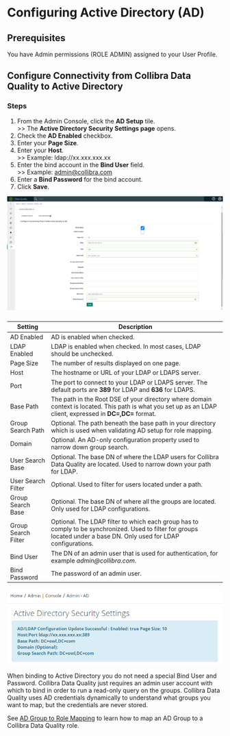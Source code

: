 # Configuring Active Directory (AD)

## Prerequisites

You have Admin permissions (ROLE ADMIN) assigned to your User Profile.

## Configure Connectivity from Collibra Data Quality to Active Directory

### Steps

1. From the Admin Console, click the **AD Setup** tile.\
   \>> The **Active Directory Security Settings page** opens.
2. Check the **AD Enabled** checkbox.
3. Enter your **Page Size**.&#x20;
4. Enter your **Host**.\
   \>> Example: ldap://xx.xxx.xxx.xx
5. Enter the bind account in the **Bind User** field. \
   \>> Example: admin@collibra.com
6. Enter a **Bind Password** for the bind account.
7. Click **Save**.

![Configure Active Directory](../../../.gitbook/assets/dq-active-directory-configuration.png)

###

| Setting             | Description                                                                                                                                                           |
| ------------------- | --------------------------------------------------------------------------------------------------------------------------------------------------------------------- |
| AD Enabled          | AD is enabled when checked.                                                                                                                                           |
| LDAP Enabled        | LDAP is enabled when checked. In most cases, LDAP should be unchecked.                                                                                                |
| Page Size           | The number of results displayed on one page.                                                                                                                          |
| Host                | The hostname or URL of your LDAP or LDAPS server.                                                                                                                     |
| Port                | The port to connect to your LDAP or LDAPS server. The default ports are **389** for LDAP and **636** for LDAPS.                                                       |
| Base Path           | The path in the Root DSE of your directory where domain context is located. This path is what you set up as an LDAP client, expressed in **DC=,DC=** format.          |
| Group Search Path   | Optional. The path beneath the base path in your directory which is used when validating AD setup for role mapping.                                                   |
| Domain              | Optional. An AD-only configuration property used to narrow down group search.                                                                                         |
| User Search Base    | Optional. The base DN of where the LDAP users for Collibra Data Quality are located. Used to narrow down your path for LDAP.                                          |
| User Search Filter  | Optional. Used to filter for users located under a path.                                                                                                              |
| Group Search Base   | Optional. The base DN of where all the groups are located. Only used for LDAP configurations.                                                                         |
| Group Search Filter | Optional. The LDAP filter to which each group has to comply to be synchronized. Used to filter for groups located under a base DN. Only used for LDAP configurations. |
| Bind User           | The DN of an admin user that is used for authentication, for example _admin@collibra.com_.                                                                            |
| Bind Password       | The password of an admin user.                                                                                                                                        |

![Active Directory successfully configured](../../../.gitbook/assets/dq-active-directory-security-settings-success-message.png)

When binding to Active Directory you do not need a special Bind User and Password. Collibra Data Quality just requires an admin user account with which to bind in order to run a read-only query on the groups. Collibra Data Quality uses AD credentials dynamically to understand what groups you want to map, but the credentials are never stored.

See [AD Group to Role Mapping](ad-group-to-owl-role-mapping.md) to learn how to map an AD Group to a Collibra Data Quality role.

